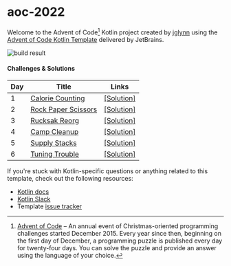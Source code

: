 # aoc-2022

Welcome to the Advent of Code[^aoc] Kotlin project created by [jglynn][github] using the [Advent of Code Kotlin Template][template] delivered by JetBrains.

![build result](https://github.com/jglynn/aoc-2022/actions/workflows/gradle.yml/badge.svg)

#### Challenges & Solutions
| Day | Title                                                      | Links                                                                                                |
|-----|------------------------------------------------------------|------------------------------------------------------------------------------------------------------|
| 1   | [Calorie Counting](https://adventofcode.com/2022/day/1)    | [\[Solution\]](https://github.com/jglynn/aoc-2022/blob/main/src/main/kotlin/org/jglynn/aoc/Day01.kt) |
| 2   | [Rock Paper Scissors](https://adventofcode.com/2022/day/2) | [\[Solution\]](https://github.com/jglynn/aoc-2022/blob/main/src/main/kotlin/org/jglynn/aoc/Day02.kt) |
| 3   | [Rucksak Reorg](https://adventofcode.com/2022/day/3)       | [\[Solution\]](https://github.com/jglynn/aoc-2022/blob/main/src/main/kotlin/org/jglynn/aoc/Day03.kt) |
| 4   | [Camp Cleanup](https://adventofcode.com/2022/day/4)        | [\[Solution\]](https://github.com/jglynn/aoc-2022/blob/main/src/main/kotlin/org/jglynn/aoc/Day04.kt) |
| 5   | [Supply Stacks](https://adventofcode.com/2022/day/5)       | [\[Solution\]](https://github.com/jglynn/aoc-2022/blob/main/src/main/kotlin/org/jglynn/aoc/Day05.kt) |
| 6   | [Tuning Trouble](https://adventofcode.com/2022/day/6)      | [\[Solution\]](https://github.com/jglynn/aoc-2022/blob/main/src/main/kotlin/org/jglynn/aoc/Day06.kt) |

If you're stuck with Kotlin-specific questions or anything related to this template, check out the following resources:

- [Kotlin docs][docs]
- [Kotlin Slack][slack]
- Template [issue tracker][issues]


[^aoc]:
    [Advent of Code][aoc] – An annual event of Christmas-oriented programming challenges started December 2015.
    Every year since then, beginning on the first day of December, a programming puzzle is published every day for twenty-four days.
    You can solve the puzzle and provide an answer using the language of your choice.

[aoc]: https://adventofcode.com
[docs]: https://kotlinlang.org/docs/home.html
[github]: https://github.com/jglynn
[issues]: https://github.com/kotlin-hands-on/advent-of-code-kotlin-template/issues
[kotlin]: https://kotlinlang.org
[slack]: https://surveys.jetbrains.com/s3/kotlin-slack-sign-up
[template]: https://github.com/kotlin-hands-on/advent-of-code-kotlin-template
